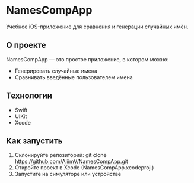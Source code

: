# NamesCompApp

Учебное iOS-приложение для сравнения и генерации случайных имён.

## О проекте

NamesCompApp — это простое приложение, в котором можно:
- Генерировать случайные имена
- Сравнивать введённые пользователем имена

## Технологии

- Swift
- UIKit
- Xcode

## Как запустить

1. Склонируйте репозиторий:  git clone https://github.com/AliimV/NamesCompApp.git
2. Откройте проект в Xcode (NamesCompApp.xcodeproj.)
3. Запустите на симуляторе или устройстве
